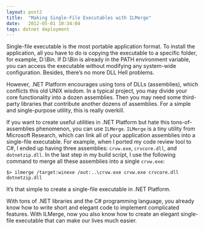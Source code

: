 ```yaml
---
layout: post2
title:  "Making Single-File Executables with ILMerge"
date:   2012-05-01 10:34:04
tags: dotnet deployment
---
```


Single-file executable is the most portable application format. To install the application, all you have to do is copying the executable to a specific folder, for example, D:\Bin. If D:\Bin is already in the PATH environment variable, you can access the executable without modifying any system-wide configuration. Besides, there’s no more DLL Hell problems.

However, .NET Platform encourages using tons of DLLs (assemblies), which conflicts this old UNIX wisdom. In a typical project, you may divide your core functionality into a dozen assemblies. Then you may need some third-party libraries that contribute another dozens of assemblies. For a simple and single-purpose utility, this is really overkill.

If you want to create useful utilities in .NET Platform but hate this tons-of-assemblies phenomenon, you can use `ILMerge`. `ILMerge` is a tiny utility from Microsoft Research, which can link all of your application assemblies into a single-file executable. For example, when I ported my code review tool to C#, I ended up having three assemblies: `crvw.exe`, `crvcore.dll`, and `dotnetzip.dll`. In the last step in my build script, I use the following command to merge all these assemblies into a single `crvw.exe`:

```
$> ilmerge /target:winexe /out:..\crvw.exe crvw.exe crvcore.dll dotnetzip.dll
```

It’s that simple to create a single-file executable in .NET Platform.

With tons of .NET libraries and the C# programming language, you already know how to write short and elegant code to implement complicated features. With ILMerge, now you also know how to create an elegant single-file executable that can make our lives much easier.

